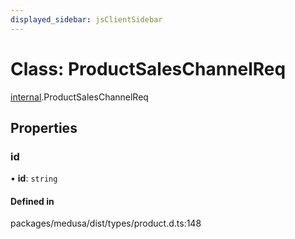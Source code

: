 ```yaml
---
displayed_sidebar: jsClientSidebar
---
```


# Class: ProductSalesChannelReq

[internal](../modules/internal-8.md).ProductSalesChannelReq

## Properties

### id

• **id**: `string`

#### Defined in

packages/medusa/dist/types/product.d.ts:148

